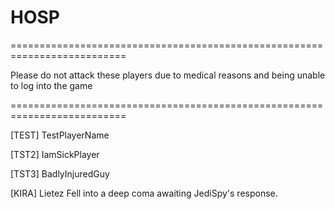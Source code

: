 # HOSP

==========================================================================

Please do not attack these players due to medical reasons
and being unable to log into the game

==========================================================================

[TEST] TestPlayerName

[TST2] IamSickPlayer

[TST3] BadlyInjuredGuy

[KIRA] Lietez
  Fell into a deep coma awaiting JediSpy's response.

